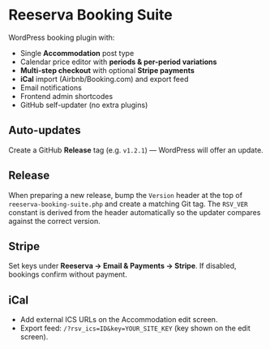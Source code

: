 
# Reeserva Booking Suite

WordPress booking plugin with:
- Single **Accommodation** post type
- Calendar price editor with **periods & per-period variations**
- **Multi-step checkout** with optional **Stripe payments**
- **iCal** import (Airbnb/Booking.com) and export feed
- Email notifications
- Frontend admin shortcodes
- GitHub self-updater (no extra plugins)

## Auto-updates
Create a GitHub **Release** tag (e.g. `v1.2.1`) — WordPress will offer an update.

## Release
When preparing a new release, bump the `Version` header at the top of
`reeserva-booking-suite.php` and create a matching Git tag. The
`RSV_VER` constant is derived from the header automatically so the
updater compares against the correct version.

## Stripe
Set keys under **Reeserva → Email & Payments → Stripe**. If disabled, bookings confirm without payment.

## iCal
- Add external ICS URLs on the Accommodation edit screen.
- Export feed: `/?rsv_ics=ID&key=YOUR_SITE_KEY` (key shown on the edit screen).

